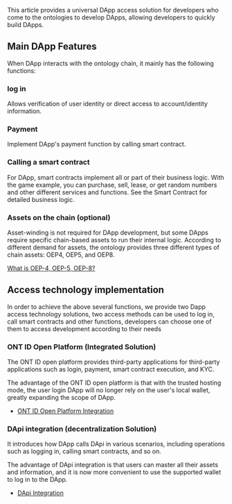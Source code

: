
This article provides a universal DApp access solution for developers who come to the ontologies to develop DApps, allowing developers to quickly build DApps.

## Main DApp Features

When DApp interacts with the ontology chain, it mainly has the following functions:

### log in

Allows verification of user identity or direct access to account/identity information.

### Payment

Implement DApp's payment function by calling smart contract.

### Calling a smart contract

For DApp, smart contracts implement all or part of their business logic. With the game example, you can purchase, sell, lease, or get random numbers and other different services and functions. See the Smart Contract for detailed business logic.

### Assets on the chain (optional)

Asset-winding is not required for DApp development, but some DApps require specific chain-based assets to run their internal logic.
According to different demand for assets, the ontology provides three different types of chain assets: OEP4, OEP5, and OEP8.

[What is OEP-4, OEP-5, OEP-8? ](https://dev-docs.ont.io/#/docs-en/dApp-Integration/11-Q&A?id=_1-what-is-oep-4-oep-5-oep-8)

## Access technology implementation

In order to achieve the above several functions, we provide two Dapp access technology solutions, two access methods can be used to log in, call smart contracts and other functions, developers can choose one of them to access development according to their needs

### ONT ID Open Platform (Integrated Solution)


The ONT ID open platform provides third-party applications for third-party applications such as login, payment, smart contract execution, and KYC.

The advantage of the ONT ID open platform is that with the trusted hosting mode, the user login DApp will no longer rely on the user's local wallet, greatly expanding the scope of DApp.

- [ONT ID Open Platform Integration](docs-en/dApp-Integration/08-ontid_integration.md)

### DApi integration (decentralization Solution)


It introduces how DApp calls DApi in various scenarios, including operations such as logging in, calling smart contracts, and so on.

The advantage of DApi integration is that users can master all their assets and information, and it is now more convenient to use the supported wallet to log in to the DApp.

- [DApi Integration](docs-en/dApp-Integration/09-dapi_integration.md)